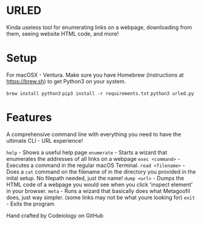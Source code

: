 # URLED
Kinda useless tool for enumerating links on a webpage, downloading from them, seeing website HTML code, and more!

# Setup

For macOSX - Ventura. Make sure you have Homebrew (instructions at https://brew.sh) to get Python3 on your system.

`brew install python3`
`pip3 install -r requirements.txt`
`python3 urled.py`

# Features

A comprehensive command line with everything you need to have the ultimate CLI - URL experience!

`help` - Shows a useful help page
`enumerate` - Starts a wizard that enumerates the addresses of all links on a webpage
`exec <command>` - Executes a command in the regular macOS Terminal.
`read <filename>` - Does a `cat` command on the filename of in the directory you provided in the inital setup. No filepath needed, just the name!
`dump <url>` - Dumps the HTML code of a webpage you would see when you click 'inspect element' in your browser.
`meta` - Runs a wizard that basically does what Metagoofil does, just way simpler. (some links may not be what youre looking for)
`exit` - Exits the program

Hand crafted by Codeiology on GitHub
